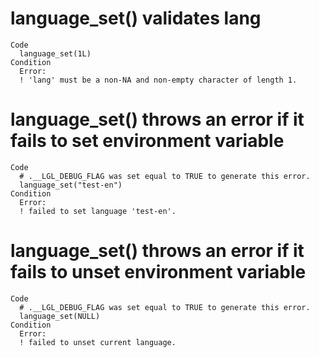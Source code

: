 # language_set() validates lang

    Code
      language_set(1L)
    Condition
      Error:
      ! 'lang' must be a non-NA and non-empty character of length 1.

# language_set() throws an error if it fails to set environment variable

    Code
      # .__LGL_DEBUG_FLAG was set equal to TRUE to generate this error.
      language_set("test-en")
    Condition
      Error:
      ! failed to set language 'test-en'.

# language_set() throws an error if it fails to unset environment variable

    Code
      # .__LGL_DEBUG_FLAG was set equal to TRUE to generate this error.
      language_set(NULL)
    Condition
      Error:
      ! failed to unset current language.

